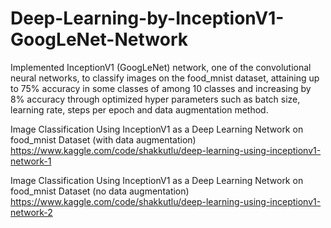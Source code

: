 # Deep-Learning-by-InceptionV1-GoogLeNet-Network

Implemented InceptionV1 (GoogLeNet) network, one of the convolutional neural networks, to classify images on the food_mnist dataset, attaining up to 75% accuracy in some classes of among 10 classes and increasing by 8% accuracy through optimized hyper parameters such as batch size, learning rate, steps per epoch and data augmentation method.

Image Classification Using InceptionV1 as a Deep Learning Network on food_mnist Dataset (with data augmentation)
https://www.kaggle.com/code/shakkutlu/deep-learning-using-inceptionv1-network-1

Image Classification Using InceptionV1 as a Deep Learning Network on food_mnist Dataset (no data augmentation)
https://www.kaggle.com/code/shakkutlu/deep-learning-using-inceptionv1-network-2

